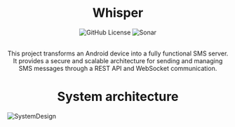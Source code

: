 <h1 align="center" style="display: flex; align-items: center; justify-content: center;">
   Whisper 
</h1>

<div align="center">
    <img alt="GitHub License" src="https://img.shields.io/github/license/IdanKoblik/whisper">
    <img alt="Sonar" src="https://sonarcloud.io/api/project_badges/measure?project=IdanKoblik_whisper&metric=security_rating&token=80a1e7fdd01c76f58138be77745de3116285aa66">
</div>

<br>

<p align="center">
   This project transforms an Android device into a fully functional SMS server.
   It provides a secure and scalable architecture for sending and managing SMS messages through a REST API and WebSocket communication.
</p>

<h1 align="center" style="display: flex; align-items: center; justify-content: center;">
   System architecture
</h1>

![SystemDesign](https://raw.githubusercontent.com/IdanKoblik/assets/refs/heads/main/whisper.png)
